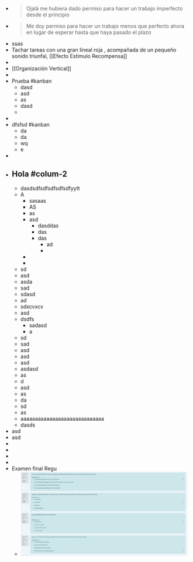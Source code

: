 - > Ojalá me hubiera dado permiso para hacer un trabajo imperfecto desde el principio
- > Me doy permiso para hacer un trabajo menos que perfecto ahora en lugar de esperar hasta que haya pasado el plazo
- ssas
- Tachar tareas con una gran lineal roja , acompañada de un pequeño sonido triunfal, [[Efecto Estimulo Recompensa]]
-
- [[Organización Vertical]]
-
- Prueba #kanban
	- dasd
	- asd
	- as
	- dasd
	-
-
- dfsfsd #kanban
	- da
	- da
	- wq
	- e
-
- Hola #colum-2
	-
	- dasdsdfsdfsdfsdfsdfyytt
	- A
		- sasaas
		- AS
		- as
		- asd
			- dasddas
			- das
			- das
				- ad
				-
		-
		-
	- sd
	- asd
	- asda
	- sad
	- sdasd
	- ad
	- sdxcvxcv
	- asd
	- dsdfs
		- sadasd
		- a
	- sd
	- sad
	- asd
	- asd
	- asd
	- asdasd
	- as
	- d
	- asd
	- as
	- da
	- sd
	- as
	- aaaaaaaaaaaaaaaaaaaaaaaaaaaaa
	- dasds
- asd
- asd
-
-
-
-
- Examen final Regu
	- ![image.png](../assets/image_1644538353665_0.png)